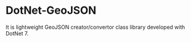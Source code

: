 # DotNet-GeoJSON
It is lightweight GeoJSON creator/convertor class library developed with DotNet 7.
